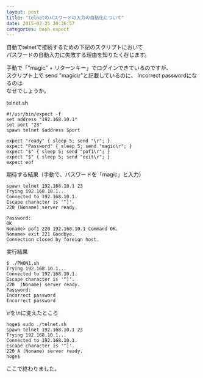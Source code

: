 ```yaml
---
layout: post
title: "telnetのパスワードの入力の自動化について"
date: 2015-02-25 20:36:57
categories: bash expect
---
```

<p>自動でtelnetで接続するための下記のスクリプトにおいて<br>
パスワードの自動入力に失敗する理由を知りたく存じます。</p>

<p>手動で「"magic" + リターンキー」でログインできているのですが、<br>
スクリプト上で send "magic\r"と記載しているのに、 Incorrect passwordになるのは<br>
なぜでしょうか。</p>

<p>telnet.sh</p>

<pre><code>#!/usr/bin/expect -f
set address "192.168.10.1"
set port "23"
spawn telnet $address $port

expect "ready" { sleep 5; send "\r"; }
expect "Password" { sleep 5; send "magic\r"; }
expect "$" { sleep 5; send "pof1\r"; }
expect "$" { sleep 5; send "exit\r"; }
expect eof
</code></pre>

<p>期待する結果（手動で、パスワードを「magic」と入力）</p>

<pre><code>spawn telnet 192.168.10.1 23
Trying 192.168.10.1... 
Connected to 192.168.10.1.
Escape character is '^]'.
220 (Noname) server ready.

Password:
OK
Noname&gt; pof1 220 192.168.10.1 Command OK.
Noname&gt; exit 221 Goodbye.
Connection closed by foreign host.
</code></pre>

<p>実行結果</p>

<pre><code>$ ./PWON1.sh
Trying 192.168.10.1...
Connected to 192.168.10.1.
Escape character is '^]'.
220  (Noname) server ready.
Password:
Incorrect password
Incorrect password
</code></pre>

<p>\rを\nに変えたところ</p>

<pre><code>hoge$ sudo ./telnet.sh
spawn telnet 192.168.10.1 23
Trying 192.168.10.1...
Connected to 192.168.10.1.
Escape character is '^]'.
220 A (Noname) server ready.
hoge$
</code></pre>

<p>ここで終わりました。</p>
